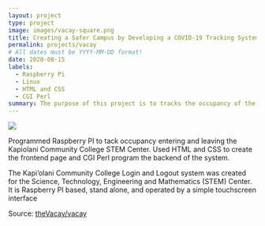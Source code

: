 ```yaml
---
layout: project
type: project
image: images/vacay-square.png
title: Creating a Safer Campus by Developing a COVID-19 Tracking System
permalink: projects/vacay
# All dates must be YYYY-MM-DD format!
date: 2020-08-15
labels:
  - Raspberry Pi
  - Linux
  - HTML and CSS
  - CGI Perl 
summary: The purpose of this project is to tracks the occupancy of the STEM Center through a login and logout system with a microcontroller.
---
```


<img class="ui medium right floated rounded image" src="../images/vacay-home-page.png">

Programmed Raspberry PI to tack occupancy entering and leaving the Kapiolani Community College STEM Center. Used HTML and CSS to create the frontend page and CGI Perl program the backend of the system.


The Kapi’olani Community College Login and Logout system was created for the Science, Technology, Engineering and Mathematics (STEM) Center. It is Raspberry PI based, stand alone, and  operated by a simple touchscreen interface  
 
Source: <a href="https://github.com/theVacay/vacay"><i class="large github icon"></i>theVacay/vacay</a>
